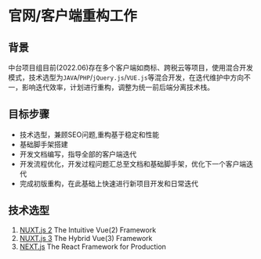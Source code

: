 # 官网/客户端重构工作

## 背景
中台项目组目前(2022.06)存在多个客户端如商标、跨税云等项目，使用混合开发模式，技术选型为`JAVA`/`PHP`/`jQuery.js`/`VUE.js`等混合开发，在迭代维护中方向不一，影响迭代效率，计划进行重构，调整为统一前后端分离技术栈。

## 目标步骤
- 技术选型，兼顾SEO问题,重构基于稳定和性能
- 基础脚手架搭建
- 开发文档编写，指导全部的客户端迭代
- 开发流程优化，开发过程问题汇总至文档和基础脚手架，优化下一个客户端迭代
- 完成初版重构，在此基础上快速进行新项目开发和日常迭代

## 技术选型
1. [NUXT.js 2](https://nuxtjs.org/) The Intuitive Vue(2) Framework
2. [NUXT.js 3](https://v3.nuxtjs.org/) The Hybrid Vue(3) Framework
3. [NEXT.js](https://nextjs.org/) The React Framework for Production